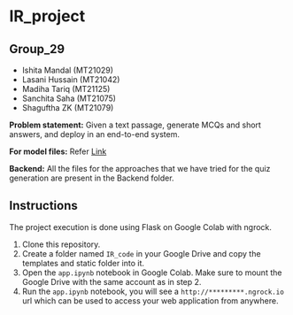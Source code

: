 # IR_project

## Group_29

+ Ishita Mandal (MT21029)
+ Lasani Hussain (MT21042)
+ Madiha Tariq (MT21125)
+ Sanchita Saha (MT21075)
+ Shaguftha ZK (MT21079)

**Problem statement:** Given a text passage, generate MCQs and short answers, and deploy in an end-to-end system.

**For model files:** Refer [Link](https://drive.google.com/drive/folders/1-kLtMFs_7k_N-sMhNvegECL9vEkv24XV?usp=sharing)

**Backend:** All the files for the approaches that we have tried for the quiz generation are present in the Backend folder.

## Instructions

The project execution is done using Flask on Google Colab with ngrock. 

1. Clone this repository.
2. Create a folder named `IR_code` in your Google Drive and copy the templates and static folder into it.
3. Open the `app.ipynb` notebook in Google Colab. Make sure to mount the Google Drive with the same account as in step 2.
4. Run the `app.ipynb` notebook, you will see a `http://*********.ngrock.io` url which can be used to access your web application from anywhere.
